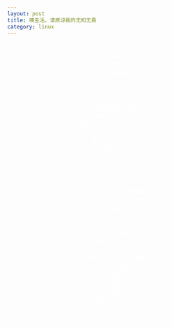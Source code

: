 ```yaml
---
layout: post
title: 噢生活，请原谅我的无知无畏 
category: linux
---
```


<center><font color="#fff">
逼仄的小巷，狭长<br>
人和车相互拥挤。<br>
五十多平米的房间可以住五个人，<br>
这样房租便宜。<br>
<br>
差不多的市中心，<br>
你觉得宿管1350的月租很合理。<br>
结果宿管被管事的数落：<br>
破房子没家具。<br>
于是1280，你觉得白捡了便宜。<br>
<br>
密集的椰树村呐！<br>
每天都是人来人去。<br>
摆满店铺的新旧物品，<br>
辗转于大街小巷。<br>
总有人拾起，总被人抛弃。<br>
<br>
苍白的水泥墙贴上素雅背景；<br>
冷峻的铁窗覆上乳白色帘子；<br>
新鲜的时空编织新鲜的故事；<br>
……<br>
还有什么呢？<br>
我用过家家的手忙着擦拭半新的家具；<br>
恩，用了半瓶12块钱的酒精你说好贵。<br>
<br>
柜子桌椅床被，洗具厨具电器……<br>
啧啧啧，原来吃喝拉撒要这么多东西，<br>
还忘了买菜刀和米。<br>
嘿，赶路人！<br>
你也许能告诉我，<br>
生存和自由是什么关系？<br>
快乐或悲伤，平凡而美丽；<br>
噢生活，请原谅我的无知无畏！<br>
<br>
<br>
</font>
</center>